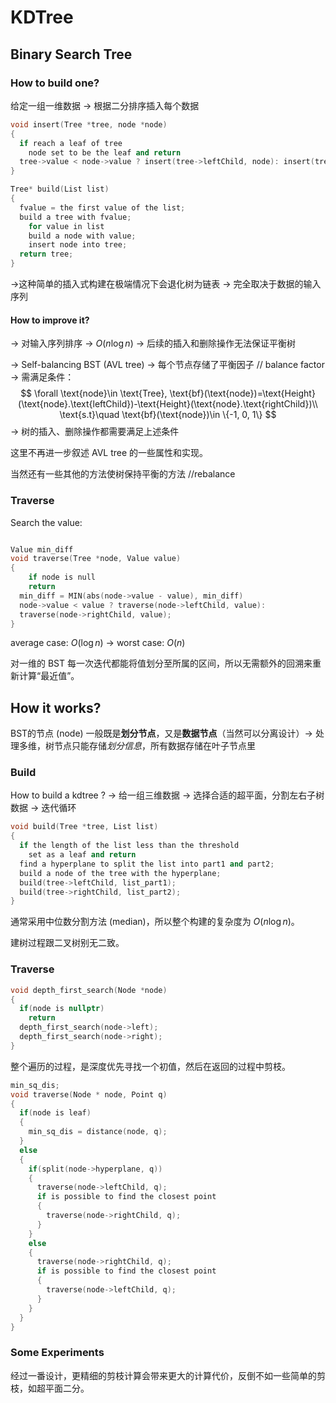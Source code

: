 # KDTree

## Binary Search Tree

### How to build one?

 给定一组一维数据 -> 根据二分排序插入每个数据

```c++
void insert(Tree *tree, node *node)
{
  if reach a leaf of tree 
    node set to be the leaf and return 
  tree->value < node->value ? insert(tree->leftChild, node): insert(tree->rightChild, node);
}

Tree* build(List list)
{
  fvalue = the first value of the list;
  build a tree with fvalue;
	for value in list
    build a node with value;
    insert node into tree; 
  return tree;
}

```

->这种简单的插入式构建在极端情况下会退化树为链表 -> 完全取决于数据的输入序列

#### How to improve it?

-> 对输入序列排序 -> $O(n\log n)$ -> 后续的插入和删除操作无法保证平衡树

-> Self-balancing BST (AVL tree) -> 每个节点存储了平衡因子 // balance factor -> 需满足条件：
$$
\forall \text{node}\in \text{Tree}, \text{bf}(\text{node})=\text{Height}(\text{node}.\text{leftChild})-\text{Height}(\text{node}.\text{rightChild})\\
\text{s.t}\quad \text{bf}(\text{node})\in \{-1, 0, 1\}
$$
-> 树的插入、删除操作都需要满足上述条件

这里不再进一步叙述 AVL tree 的一些属性和实现。

当然还有一些其他的方法使树保持平衡的方法 //rebalance 

### Traverse

Search the value:

```c++

Value min_diff 
void traverse(Tree *node, Value value)
{
	if node is null
    return 
  min_diff = MIN(abs(node->value - value), min_diff)
  node->value < value ? traverse(node->leftChild, value): 
  traverse(node->rightChild, value);
}
```

average case: $O(\log n)$ -> worst case: $O(n)$ 

对一维的 BST 每一次迭代都能将值划分至所属的区间，所以无需额外的回溯来重新计算“最近值”。

## How it works?

BST的节点 (node) 一般既是**划分节点**，又是**数据节点**（当然可以分离设计）-> 处理多维，树节点只能存储*划分信息*，所有数据存储在叶子节点里

### Build

How to build a kdtree ? -> 给一组三维数据 -> 选择合适的超平面，分割左右子树数据 -> 迭代循环

```c++
void build(Tree *tree, List list)
{
  if the length of the list less than the threshold
    set as a leaf and return 
  find a hyperplane to split the list into part1 and part2;
  build a node of the tree with the hyperplane;
  build(tree->leftChild, list_part1);
  build(tree->rightChild, list_part2);
}
```

通常采用中位数分割方法 (median)，所以整个构建的复杂度为 $O(n\log n)$。

建树过程跟二叉树别无二致。

### Traverse

```c++
void depth_first_search(Node *node)
{
  if(node is nullptr)
    return
  depth_first_search(node->left); 
  depth_first_search(node->right);
}
```

整个遍历的过程，是深度优先寻找一个初值，然后在返回的过程中剪枝。

```c++
min_sq_dis; 
void traverse(Node * node, Point q)
{
  if(node is leaf)
  {
    min_sq_dis = distance(node, q); 
  }
  else 
  {
    if(split(node->hyperplane, q))
    {
      traverse(node->leftChild, q); 
      if is possible to find the closest point
      {
        traverse(node->rightChild, q); 
      }
    }
    else 
    {
      traverse(node->rightChild, q);
      if is possible to find the closest point
      {
        traverse(node->leftChild, q); 
      }
    }
  }
}
```

### Some Experiments

经过一番设计，更精细的剪枝计算会带来更大的计算代价，反倒不如一些简单的剪枝，如超平面二分。
